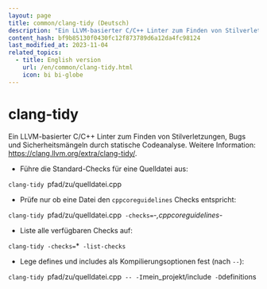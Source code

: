 ```yaml
---
layout: page
title: common/clang-tidy (Deutsch)
description: "Ein LLVM-basierter C/C++ Linter zum Finden von Stilverletzungen, Bugs und Sicherheitsmängeln durch statische Codeanalyse."
content_hash: bf9b85130f0430fc12f873789d6a12da4fc98124
last_modified_at: 2023-11-04
related_topics:
  - title: English version
    url: /en/common/clang-tidy.html
    icon: bi bi-globe
---
```

# clang-tidy

Ein LLVM-basierter C/C++ Linter zum Finden von Stilverletzungen, Bugs und Sicherheitsmängeln durch statische Codeanalyse.
Weitere Information: <https://clang.llvm.org/extra/clang-tidy/>.

- Führe die Standard-Checks für eine Quelldatei aus:

`clang-tidy `<span class="tldr-var badge badge-pill bg-dark-lm bg-white-dm text-white-lm text-dark-dm font-weight-bold">pfad/zu/quelldatei.cpp</span>

- Prüfe nur ob eine Datei den `cppcoreguidelines` Checks entspricht:

`clang-tidy `<span class="tldr-var badge badge-pill bg-dark-lm bg-white-dm text-white-lm text-dark-dm font-weight-bold">pfad/zu/quelldatei.cpp</span>` -checks=`<span class="tldr-var badge badge-pill bg-dark-lm bg-white-dm text-white-lm text-dark-dm font-weight-bold">-*,cppcoreguidelines-*</span>

- Liste alle verfügbaren Checks auf:

`clang-tidy -checks=`<span class="tldr-var badge badge-pill bg-dark-lm bg-white-dm text-white-lm text-dark-dm font-weight-bold">*</span>` -list-checks`

- Lege defines und includes als Kompilierungsoptionen fest (nach `--`):

`clang-tidy `<span class="tldr-var badge badge-pill bg-dark-lm bg-white-dm text-white-lm text-dark-dm font-weight-bold">pfad/zu/quelldatei.cpp</span>` -- -I`<span class="tldr-var badge badge-pill bg-dark-lm bg-white-dm text-white-lm text-dark-dm font-weight-bold">mein_projekt/include</span>` -D`<span class="tldr-var badge badge-pill bg-dark-lm bg-white-dm text-white-lm text-dark-dm font-weight-bold">definitions</span>
